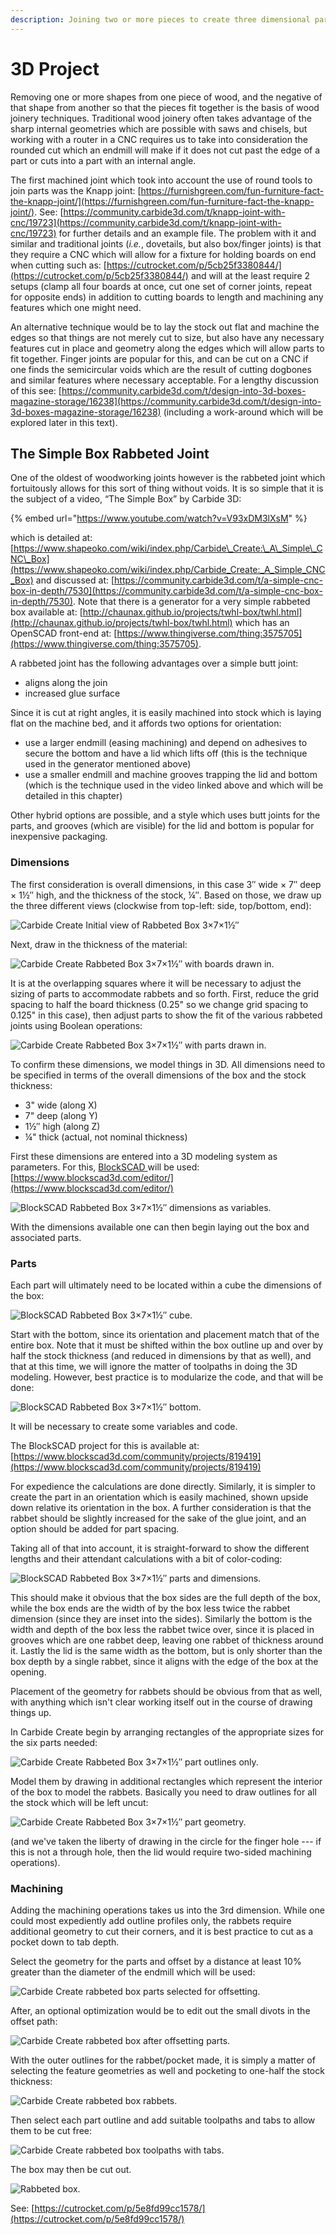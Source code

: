 ```yaml
---
description: Joining two or more pieces to create three dimensional parts.
---
```


# 3D Project

Removing one or more shapes from one piece of wood, and the negative of that shape from another so that the pieces fit together is the basis of wood joinery techniques. Traditional wood joinery often takes advantage of the sharp internal geometries which are possible with saws and chisels, but working with a router in a CNC requires us to take into consideration the rounded cut which an endmill will make if it does not cut past the edge of a part or cuts into a part with an internal angle.

The first machined joint which took into account the use of round tools to join parts was the Knapp joint: [https://furnishgreen.com/fun-furniture-fact-the-knapp-joint/](https://furnishgreen.com/fun-furniture-fact-the-knapp-joint/). See: [https://community.carbide3d.com/t/knapp-joint-with-cnc/19723](https://community.carbide3d.com/t/knapp-joint-with-cnc/19723) for further details and an example file. The problem with it and similar and traditional joints \(_i.e._, dovetails, but also box/finger joints\) is that they require a CNC which will allow for a fixture for holding boards on end when cutting such as: [https://cutrocket.com/p/5cb25f3380844/](https://cutrocket.com/p/5cb25f3380844/) and will at the least require 2 setups \(clamp all four boards at once, cut one set of corner joints, repeat for opposite ends\) in addition to cutting boards to length and machining any features which one might need.

An alternative technique would be to lay the stock out flat and machine the edges so that things are not merely cut to size, but also have any necessary features cut in place and geometry along the edges which will allow parts to fit together. Finger joints are popular for this, and can be cut on a CNC if one finds the semicircular voids which are the result of cutting dogbones and similar features where necessary acceptable. For a lengthy discussion of this see: [https://community.carbide3d.com/t/design-into-3d-boxes-magazine-storage/16238](https://community.carbide3d.com/t/design-into-3d-boxes-magazine-storage/16238) \(including a work-around which will be explored later in this text\).

## The Simple Box Rabbeted Joint

One of the oldest of woodworking joints however is the rabbeted joint which fortuitously allows for this sort of thing without voids. It is so simple that it is the subject of a video, “The Simple Box” by Carbide 3D:

{% embed url="https://www.youtube.com/watch?v=V93xDM3lXsM" %}

which is detailed at: [https://www.shapeoko.com/wiki/index.php/Carbide\_Create:\_A\_Simple\_CNC\_Box](https://www.shapeoko.com/wiki/index.php/Carbide_Create:_A_Simple_CNC_Box) and discussed at: [https://community.carbide3d.com/t/a-simple-cnc-box-in-depth/7530](https://community.carbide3d.com/t/a-simple-cnc-box-in-depth/7530). Note that there is a generator for a very simple rabbeted box available at: [http://chaunax.github.io/projects/twhl-box/twhl.html](http://chaunax.github.io/projects/twhl-box/twhl.html) which has an OpenSCAD front-end at: [https://www.thingiverse.com/thing:3575705](https://www.thingiverse.com/thing:3575705).

A rabbeted joint has the following advantages over a simple butt joint:

* aligns along the join
* increased glue surface

Since it is cut at right angles, it is easily machined into stock which is laying flat on the machine bed, and it affords two options for orientation:

* use a larger endmill \(easing machining\) and depend on adhesives to secure the bottom and have a lid which lifts off \(this is the technique used in the generator mentioned above\)
* use a smaller endmill and machine grooves trapping the lid and bottom \(which is the technique used in the video linked above and which will be detailed in this chapter\)

Other hybrid options are possible, and a style which uses butt joints for the parts, and grooves \(which are visible\) for the lid and bottom is popular for inexpensive packaging. 

### Dimensions

The first consideration is overall dimensions, in this case 3″ wide × 7″ deep × 1½″ high, and the thickness of the stock, ¼″. Based on those, we draw up the three different views \(clockwise from top-left: side, top/bottom, end\):

![Carbide Create Initial view of Rabbeted Box 3&#xD7;7&#xD7;1&#xBD;&#x2033;](.gitbook/assets/carbide-create_rabbeted-box-with-features-3-7-1-_initialview.png)

Next, draw in the thickness of the material:

![Carbide Create Rabbeted Box 3&#xD7;7&#xD7;1&#xBD;&#x2033; with boards drawn in.](.gitbook/assets/carbide-create_rabbeted-box-with-features-3-7-1-_drawinboards.png)

It is at the overlapping squares where it will be necessary to adjust the sizing of parts to accommodate rabbets and so forth. First, reduce the grid spacing to half the board thickness \(0.25" so we change grid spacing to 0.125" in this case\), then adjust parts to show the fit of the various rabbeted joints using Boolean operations:

![Carbide Create Rabbeted Box 3&#xD7;7&#xD7;1&#xBD;&#x2033; with parts drawn in.](.gitbook/assets/carbide-create_rabbeted-box-with-features-3-7-1-_drawinparts.png)

To confirm these dimensions, we model things in 3D. All dimensions need to be specified in terms of the overall dimensions of the box and the stock thickness:

* 3" wide \(along X\)
* 7" deep \(along Y\)
* 1½″ high \(along Z\)
* ¼" thick \(actual, not nominal thickness\)

First these dimensions are entered into a 3D modeling system as parameters. For this, [BlockSCAD ](https://www.blockscad3d.com/)will be used: [https://www.blockscad3d.com/editor/](https://www.blockscad3d.com/editor/)

![BlockSCAD Rabbeted Box 3&#xD7;7&#xD7;1&#xBD;&#x2033; dimensions as variables.](.gitbook/assets/blockscad_3d_variables.png)

With the dimensions available one can then begin laying out the box and associated parts.

### Parts

Each part will ultimately need to be located within a cube the dimensions of the box:

![BlockSCAD Rabbeted Box 3&#xD7;7&#xD7;1&#xBD;&#x2033; cube.](.gitbook/assets/blockscad_3d_cube.png)

Start with the bottom, since its orientation and placement match that of the entire box. Note that it must be shifted within the box outline up and over by half the stock thickness \(and reduced in dimensions by that as well\), and that at this time, we will ignore the matter of toolpaths in doing the 3D modeling. However, best practice is to modularize the code, and that will be done:

![BlockSCAD Rabbeted Box 3&#xD7;7&#xD7;1&#xBD;&#x2033; bottom.](.gitbook/assets/blockscad_3d_makebottom.png)

It will be necessary to create some variables and code.

The BlockSCAD project for this is available at: [https://www.blockscad3d.com/community/projects/819419](https://www.blockscad3d.com/community/projects/819419)

For expedience the calculations are done directly. Similarly, it is simpler to create the part in an orientation which is easily machined, shown upside down relative its orientation in the box. A further consideration is that the rabbet should be slightly increased for the sake of the glue joint, and an option should be added for part spacing.

Taking all of that into account, it is straight-forward to show the different lengths and their attendant calculations with a bit of color-coding:

![BlockSCAD Rabbeted Box 3&#xD7;7&#xD7;1&#xBD;&#x2033; parts and dimensions.](.gitbook/assets/rabbeted-box-with-features-3_7_1_5_partsdimensions%20%281%29.png)

This should make it obvious that the box sides are the full depth of the box, while the box ends are the width of by the box less twice the rabbet dimension \(since they are inset into the sides\). Similarly the bottom is the width and depth of the box less the rabbet twice over, since it is placed in grooves which are one rabbet deep, leaving one rabbet of thickness around it. Lastly the lid is the same width as the bottom, but is only shorter than the box depth by a single rabbet, since it aligns with the edge of the box at the opening.

Placement of the geometry for rabbets should be obvious from that as well, with anything which isn't clear working itself out in the course of drawing things up.

In Carbide Create begin by arranging rectangles of the appropriate sizes for the six parts needed:

![Carbide Create Rabbeted Box 3&#xD7;7&#xD7;1&#xBD;&#x2033; part outlines only.](.gitbook/assets/rabbeted-box-with-features-3-7-1-_partoutlinesonly.png)

Model them by drawing in additional rectangles which represent the interior of the box to model the rabbets. Basically you need to draw outlines for all the stock which will be left uncut:

![Carbide Create Rabbeted Box 3&#xD7;7&#xD7;1&#xBD;&#x2033; part geometry.](.gitbook/assets/carbide_create_screengrab_rabbetedbox_paths.PNG)

\(and we've taken the liberty of drawing in the circle for the finger hole --- if this is not a through hole, then the lid would require two-sided machining operations\).

### Machining

Adding the machining operations takes us into the 3rd dimension. While one could most expediently add outline profiles only, the rabbets require additional geometry to cut their corners, and it is best practice to cut as a pocket down to tab depth.

Select the geometry for the parts and offset by a distance at least 10% greater than the diameter of the endmill which will be used:

![Carbide Create rabbeted box parts selected for offsetting.](.gitbook/assets/rabbeted-box-with-features-3-7-1-_partoutlines_selected.png)

After, an optional optimization would be to edit out the small divots in the offset path:

![Carbide Create rabbeted box after offsetting parts.](.gitbook/assets/rabbeted-box-with-features-3-7-1-_partoutlines_offset.png)

With the outer outlines for the rabbet/pocket made, it is simply a matter of selecting the feature geometries as well and pocketing to one-half the stock thickness:

![Carbide Create rabbeted box rabbets.](.gitbook/assets/carbide-create_rabbeted-box-with-features-3-7-1-_rabbets.png)

Then select each part outline and add suitable toolpaths and tabs to allow them to be cut free:

![Carbide Create rabbeted box toolpaths with tabs.](.gitbook/assets/carbide-create_rabbeted-box-with-features-3-7-1-_rabbets_profiles.png)

The box may then be cut out.

![Rabbeted box.](.gitbook/assets/win_20200409_22_12_01_pro.jpg)

See: [https://cutrocket.com/p/5e8fd99cc1578/](https://cutrocket.com/p/5e8fd99cc1578/)


